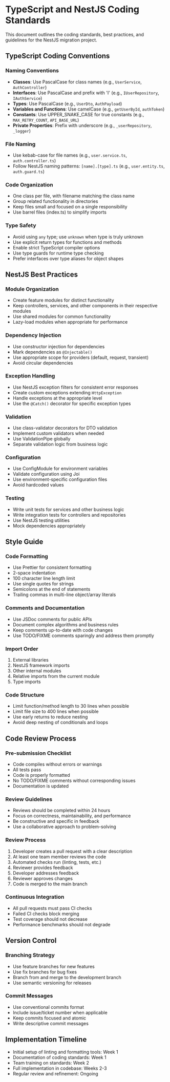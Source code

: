# TypeScript and NestJS Coding Standards

This document outlines the coding standards, best practices, and guidelines for the NestJS migration project.

## TypeScript Coding Conventions

### Naming Conventions

- **Classes**: Use PascalCase for class names (e.g., `UserService`, `AuthController`)
- **Interfaces**: Use PascalCase and prefix with 'I' (e.g., `IUserRepository`, `IAuthService`)
- **Types**: Use PascalCase (e.g., `UserDto`, `AuthPayload`)
- **Variables and Functions**: Use camelCase (e.g., `getUserById`, `authToken`)
- **Constants**: Use UPPER_SNAKE_CASE for true constants (e.g., `MAX_RETRY_COUNT`, `API_BASE_URL`)
- **Private Properties**: Prefix with underscore (e.g., `_userRepository`, `_logger`)

### File Naming

- Use kebab-case for file names (e.g., `user.service.ts`, `auth.controller.ts`)
- Follow NestJS naming patterns: `[name].[type].ts` (e.g., `user.entity.ts`, `auth.guard.ts`)

### Code Organization

- One class per file, with filename matching the class name
- Group related functionality in directories
- Keep files small and focused on a single responsibility
- Use barrel files (index.ts) to simplify imports

### Type Safety

- Avoid using `any` type; use `unknown` when type is truly unknown
- Use explicit return types for functions and methods
- Enable strict TypeScript compiler options
- Use type guards for runtime type checking
- Prefer interfaces over type aliases for object shapes

## NestJS Best Practices

### Module Organization

- Create feature modules for distinct functionality
- Keep controllers, services, and other components in their respective modules
- Use shared modules for common functionality
- Lazy-load modules when appropriate for performance

### Dependency Injection

- Use constructor injection for dependencies
- Mark dependencies as `@Injectable()`
- Use appropriate scope for providers (default, request, transient)
- Avoid circular dependencies

### Exception Handling

- Use NestJS exception filters for consistent error responses
- Create custom exceptions extending `HttpException`
- Handle exceptions at the appropriate level
- Use the `@Catch()` decorator for specific exception types

### Validation

- Use class-validator decorators for DTO validation
- Implement custom validators when needed
- Use ValidationPipe globally
- Separate validation logic from business logic

### Configuration

- Use ConfigModule for environment variables
- Validate configuration using Joi
- Use environment-specific configuration files
- Avoid hardcoded values

### Testing

- Write unit tests for services and other business logic
- Write integration tests for controllers and repositories
- Use NestJS testing utilities
- Mock dependencies appropriately

## Style Guide

### Code Formatting

- Use Prettier for consistent formatting
- 2-space indentation
- 100 character line length limit
- Use single quotes for strings
- Semicolons at the end of statements
- Trailing commas in multi-line object/array literals

### Comments and Documentation

- Use JSDoc comments for public APIs
- Document complex algorithms and business rules
- Keep comments up-to-date with code changes
- Use TODO/FIXME comments sparingly and address them promptly

### Import Order

1. External libraries
2. NestJS framework imports
3. Other internal modules
4. Relative imports from the current module
5. Type imports

### Code Structure

- Limit function/method length to 30 lines when possible
- Limit file size to 400 lines when possible
- Use early returns to reduce nesting
- Avoid deep nesting of conditionals and loops

## Code Review Process

### Pre-submission Checklist

- Code compiles without errors or warnings
- All tests pass
- Code is properly formatted
- No TODO/FIXME comments without corresponding issues
- Documentation is updated

### Review Guidelines

- Reviews should be completed within 24 hours
- Focus on correctness, maintainability, and performance
- Be constructive and specific in feedback
- Use a collaborative approach to problem-solving

### Review Process

1. Developer creates a pull request with a clear description
2. At least one team member reviews the code
3. Automated checks run (linting, tests, etc.)
4. Reviewer provides feedback
5. Developer addresses feedback
6. Reviewer approves changes
7. Code is merged to the main branch

### Continuous Integration

- All pull requests must pass CI checks
- Failed CI checks block merging
- Test coverage should not decrease
- Performance benchmarks should not degrade

## Version Control

### Branching Strategy

- Use feature branches for new features
- Use fix branches for bug fixes
- Branch from and merge to the development branch
- Use semantic versioning for releases

### Commit Messages

- Use conventional commits format
- Include issue/ticket number when applicable
- Keep commits focused and atomic
- Write descriptive commit messages

## Implementation Timeline

- Initial setup of linting and formatting tools: Week 1
- Documentation of coding standards: Week 1
- Team training on standards: Week 2
- Full implementation in codebase: Weeks 2-3
- Regular review and refinement: Ongoing